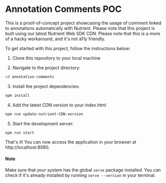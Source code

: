 # Annotation Comments POC

This is a proof-of-concept project showcasing the usage of comment linked to annotations automatically with Nutrient. Please note that this project is built using our latest Nutrient Web SDK CDN.
Please note that this is a more of a hacky workaround, and it's not a11y friendly.

To get started with this project, follow the instructions below:

1. Clone this repository to your local machine

2. Navigate to the project directory:

```bash
cd annotation-comments
```

3. Install the project dependencies:

```bash
npm install
```
4. Add the latest CDN version to your index.html

```bash
npm run update-nutrient-CDN-version
```

5. Start the development server:

```bash
npm run start
```

That's it! You can now access the application in your browser at http://localhost:8080.
#### Note
Make sure that your system has the global `serve` package installed. You can check if it's already installed by running `serve --version` in your terminal.
